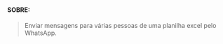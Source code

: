 ### <h4>SOBRE:</h4>

<blockquote> Enviar mensagens para várias pessoas de uma planilha excel pelo WhatsApp. </blockquote>
